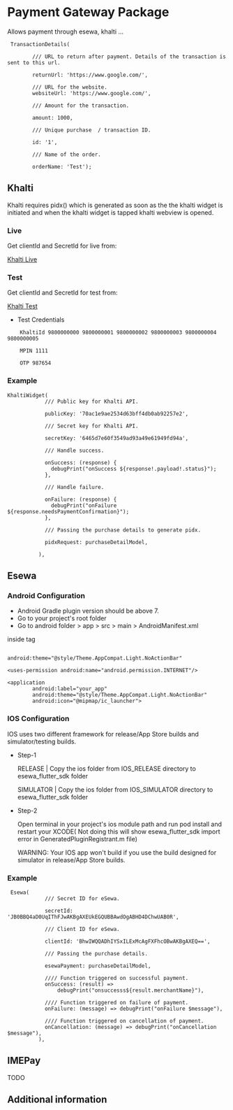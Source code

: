 # Payment Gateway Package

Allows payment through esewa, khalti ...

```
 TransactionDetails(

        /// URL to return after payment. Details of the transaction is sent to this url.

        returnUrl: 'https://www.google.com/',

        /// URL for the website.
        websiteUrl: 'https://www.google.com/',

        /// Amount for the transaction.

        amount: 1000,

        /// Unique purchase  / transaction ID.

        id: '1',

        /// Name of the order.

        orderName: 'Test');

```

## Khalti

Khalti requires pidx() which is generated as soon as the the khalti widget is initiated and when the khalti widget is tapped khalti webview is opened.

### Live

Get clientId and SecretId for live from:

[Khalti Live](https://admin.khalti.com/)

### Test

Get clientId and SecretId for test from:

[Khalti Test](https://test-admin.khalti.com/#/join/merchant)

- Test Credentials

```
    KhaltiId 9800000000 9800000001 9800000002 9800000003 9800000004 9800000005

    MPIN 1111

    OTP 987654
```

### Example

```
KhaltiWidget(
            /// Public key for Khalti API.

            publicKey: '70ac1e9ae2534d63bff4db0ab92257e2',

            /// Secret key for Khalti API.

            secretKey: '6465d7e60f3549ad93a49e61949fd94a',

            /// Handle success.

            onSuccess: (response) {
              debugPrint("onSuccess ${response!.payload!.status}");
            },

            /// Handle failure.

            onFailure: (response) {
              debugPrint("onFailure ${response.needsPaymentConfirmation}");
            },

            /// Passing the purchase details to generate pidx.

            pidxRequest: purchaseDetailModel,

          ),

```

## Esewa

### Android Configuration

- Android Gradle plugin version should be above 7.
- Go to your project's root folder
- Go to android folder > app > src > main > AndroidManifest.xml

inside tag

```

android:theme="@style/Theme.AppCompat.Light.NoActionBar"

<uses-permission android:name="android.permission.INTERNET"/>

<application
        android:label="your_app"
        android:theme="@style/Theme.AppCompat.Light.NoActionBar"
        android:icon="@mipmap/ic_launcher">

```

### IOS Configuration

IOS uses two different framework for release/App Store builds and simulator/testing builds.

- Step-1

  RELEASE | Copy the ios folder from IOS_RELEASE directory to esewa_flutter_sdk folder

  SIMULATOR | Copy the ios folder from IOS_SIMULATOR directory to esewa_flutter_sdk folder

- Step-2

  Open terminal in your project's ios module path and run pod install and restart your XCODE( Not doing this will show esewa_flutter_sdk import error in GeneratedPluginRegistrant.m file)

  WARNING: Your IOS app won't build if you use the build designed for simulator in release/App Store builds.

### Example

```
 Esewa(
            /// Secret ID for eSewa.

            secretId: 'JB0BBQ4aD0UqIThFJwAKBgAXEUkEGQUBBAwdOgABHD4DChwUAB0R',

            /// Client ID for eSewa.

            clientId: 'BhwIWQQADhIYSxILExMcAgFXFhcOBwAKBgAXEQ==',

            /// Passing the purchase details.

            esewaPayment: purchaseDetailModel,

            //// Function triggered on successful payment.
            onSuccess: (result) =>
                debugPrint("onsuccesss${result.merchantName}"),

            //// Function triggered on failure of payment.
            onFailure: (message) => debugPrint("onFailure $message"),

            //// Function triggered on cancellation of payment.
            onCancellation: (message) => debugPrint("onCancellation $message"),
          ),

```

## IMEPay

TODO

## Additional information
